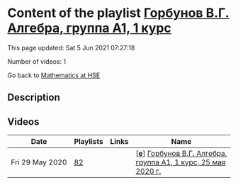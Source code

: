 # Content of the playlist [Горбунов В.Г. Алгебра, группа А1, 1 курс](https://youtube.com/playlist?list=PLq3E5oubNNoAG6yJMLmR8Loi84IX4O-_N)

This page updated: Sat 5 Jun 2021 07:27:18

Number of videos: 1

Go back to [Mathematics at HSE](./README.md)

## Description



## Videos

|Date|Playlists|Links|Name|
|---|---|---|---|
| Fri&nbsp;29&nbsp;May&nbsp;2020 | [82](./playlists/82.md "Горбунов В.Г. Алгебра, группа А1, 1 курс") |  | [[**e**](https://studio.youtube.com/video/3-Sjlfo0GO0/edit)] [Горбунов В.Г. Алгебра, группа А1, 1 курс, 25 мая 2020 г.](https://youtube.com/watch?v=3-Sjlfo0GO0&list=PLq3E5oubNNoAG6yJMLmR8Loi84IX4O-_N "") |
